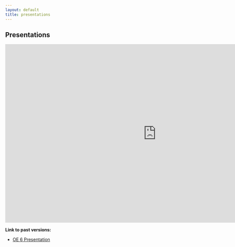 ```yaml
---
layout: default
title: presentations
---
```


## Presentations

<iframe src="https://docs.google.com/presentation/d/e/2PACX-1vTE_7_tJx-kYRlDR4JpemSfaAlldq8XrUWJQt6qcufesTGxW0k6QUdafzzuo6mtfDtUeudDENHreH0H/pub?start=false&loop=false&delayms=3000" frameborder="0" width="960" height="569" allowfullscreen="true" mozallowfullscreen="true" webkitallowfullscreen="true"></iframe>

**Link to past versions:**

- [OE 6 Presentation](https://docs.google.com/presentation/d/e/2PACX-1vTE_7_tJx-kYRlDR4JpemSfaAlldq8XrUWJQt6qcufesTGxW0k6QUdafzzuo6mtfDtUeudDENHreH0H/pub?start=false&loop=false&delayms=3000)